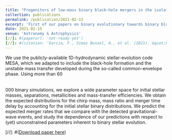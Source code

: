 ```yaml
---
title: "Progenitors of low-mass binary black-hole mergers in the isolated binary evolution scenario"
collection: publications
permalink: /publication/2021-02-15
excerpt: 'First of our papers on binary evolutionary towards binary black-hole systems'
date: 2021-02-15
venue: 'Astronomy & Astrophysics'
[//]: #(paperurl: 'not-ready-yet')
[//]: #(citation: 'Garcia, F., Simaz Bunzel, A., et al. (2021). &quot;Progenitors of low-mass binary black-hole mergers in the isolated binary evolution scenario&quot; <i>A&A</i>.')
---
```


We use the publicly-available 1D-hydrodynamic stellar-evolution code MESA, which we adapted to
include the black-hole formation and the unstable mass transfer developed during the so-called
common-envelope phase. Using more than 60$$\,$$000 binary simulations, we explore a wide parameter
space for initial stellar masses, separations, metallicities and mass-transfer efficiencies.
We obtain the expected distributions for the chirp mass, mass ratio and merger time delay by
accounting for the initial stellar binary distributions. We predict the expected merger rates
that we compare with the detected gravitational-wave events, and study the dependence of our
predictions with respect to (yet) unconstrained parameters inherent to binary stellar evolution.

[//]: #([Download paper here](not-ready-yet))
